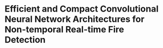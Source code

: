 # Efficient and Compact Convolutional Neural Network Architectures for Non-temporal Real-time Fire Detection